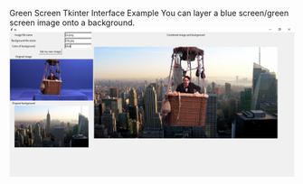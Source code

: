 Green Screen Tkinter Interface Example
You can layer a blue screen/green screen image onto a background.
![Green Screen Tkinter Interface Example](https://github.com/lucyc166/green-screen/blob/main/tkinter_greenscreen.PNG?raw=true)

